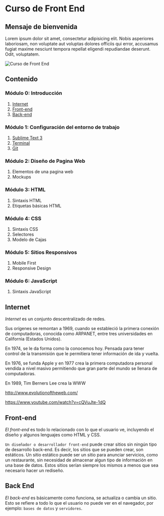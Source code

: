 # Curso de Front End 

## Mensaje de bienvenida
Lorem ipsum dolor sit amet, consectetur adipisicing elit. Nobis asperiores laboriosam, non voluptate aut voluptas dolores officiis qui error, accusamus fugiat maxime nesciunt tempora repellat eligendi repudiandae deserunt. Odit, voluptatem.

  ![Curso de Front End](http://www.photolibrarysoftware.com/wp-content/uploads/2015/11/html5-defeats-adobe-flash.jpg)

## Contenido

### Módulo 0: Introducción
  1. [Internet](#internet)
  2. [Front-end](#front-end)
  3. [Back-end](#back-end)

### Módulo 1: Configuración del entorno de trabajo
  1. [Sublime Text 3](#sublime-text-3)
  2. [Terminal](#terminal)
  3. [Git](#git)

### Módulo 2: Diseño de Pagina Web
  1. Elementos de una pagina web
  2. Mockups

### Módulo 3: HTML
  1. Sintaxis HTML
  2. Etiquetas básicas HTML

### Módulo 4: CSS
  1. Sintaxis CSS
  2. Selectores
  3. Modelo de Cajas

### Módulo 5: Sitios Responsivos
  1. Mobile First
  2. Responsive Design


### Módulo 6: JavaScript
  1. Sintaxis JavaScript


## Internet

*Internet* es un conjunto descentralizado de redes.

Sus orígenes se remontan a 1969, cuando se estableció la primera conexión de computadoras, conocida como ARPANET, entre tres universidades en California (Estados Unidos).

En 1974, se le da forma como la conocemos hoy. Pensada para tener control de la transmisión que le permitiera tener información de ida y vuelta.

En 1976, se funda Apple y en 1977 crea la primera computadora personal vendida a nivel masivo permitiendo que gran parte del mundo se llenara de computadoras.

En 1989, Tim Berners Lee crea la WWW

http://www.evolutionoftheweb.com/

https://www.youtube.com/watch?v=cQVuJte-1dQ

## Front-end
*El front-end* es todo lo relacionado con lo que el usuario ve, incluyendo el diseño y algunos lenguajes como HTML y CSS.

`Un diseñador o desarrollador front-end` puede crear sitios sin ningún tipo de desarrollo back-end. Es decir, los sitios que se pueden crear, son estáticos. Un sitio estático puede ser un sitio para anunciar servicios, como un restaurante, sin necesidad de almacenar algun tipo de información en una base de datos. Estos sitios serían siempre los mismos a menos que sea necesario hacer un rediseño.

## Back End
*El back-end* es básicamente como funciona, se actualiza o cambia un sitio. Esto se refiere a todo lo que el usuario no puede ver en el navegador, por ejemplo: `bases de datos` y `servidores`.